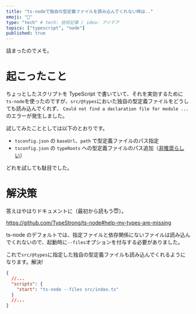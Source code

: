 ```yaml
---
title: "ts-nodeで独自の型定義ファイルを読み込んでくれない時は.."
emoji: "🚸"
type: "tech" # tech: 技術記事 / idea: アイデア
topics: ["typescript", "node"]
published: true
---
```


詰まったのでメモ。

# 起こったこと

ちょっとしたスクリプトを TypeScript で書いていて、それを実効するために`ts-node`を使ったのですが、`src/@types`においた独自の型定義ファイルをどうしても読み込んでくれず、 `Could not find a declaration file for module ...`のエラーが発生しました。

試してみたこととしては以下のとおりです。

- `tsconfig.json` の `baseUrl`、`path` で型定義ファイルのパス指定
- `tsconfig.json` の `typeRoots` への型定義ファイルのパス追加（[非推奨らしい](https://qiita.com/tetradice/items/b89a5dd41fcebf96379e)）

どれを試しても駄目でした。

# 解決策

答えはやはりドキュメントに（最初から読もう😇）。

https://github.com/TypeStrong/ts-node#help-my-types-are-missing

ts-node のデフォルトでは、指定ファイルと依存関係にないファイルは読み込んでくれないので、起動時に`--files`オプションを付与する必要がありました。

これで`src/@types`に指定した独自の型定義ファイルも読み込んでくれるようになります。解決!


```json:package.json
{
  //...
  "scripts": {
    "start": "ts-node --files src/index.ts"
  }
  //...
}
```